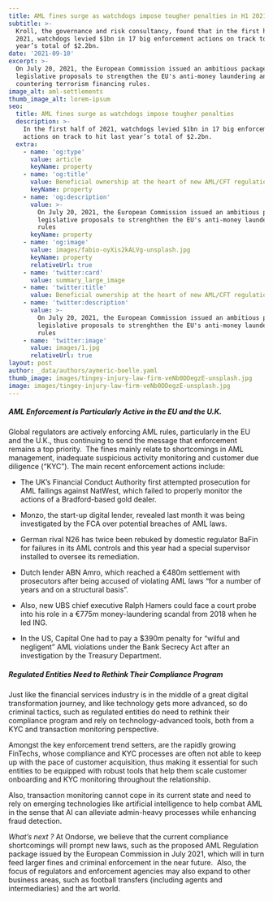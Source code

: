 ```yaml
---
title: AML fines surge as watchdogs impose tougher penalties in H1 2021
subtitle: >-
  Kroll, the governance and risk consultancy, found that in the first half of
  2021, watchdogs levied $1bn in 17 big enforcement actions on track to hit last
  year’s total of $2.2bn.
date: '2021-09-10'
excerpt: >-
  On July 20, 2021, the European Commission issued an ambitious package of
  legislative proposals to strengthen the EU's anti-money laundering and
  countering terrorism financing rules. 
image_alt: aml-settlements
thumb_image_alt: lorem-ipsum
seo:
  title: AML fines surge as watchdogs impose tougher penalties
  description: >-
    In the first half of 2021, watchdogs levied $1bn in 17 big enforcement
    actions on track to hit last year’s total of $2.2bn.
  extra:
    - name: 'og:type'
      value: article
      keyName: property
    - name: 'og:title'
      value: Beneficial ownership at the heart of new AML/CFT regulations
      keyName: property
    - name: 'og:description'
      value: >-
        On July 20, 2021, the European Commission issued an ambitious package of
        legislative proposals to strenghthen the EU's anti-money laundering
        rules
      keyName: property
    - name: 'og:image'
      value: images/fabio-oyXis2kALVg-unsplash.jpg
      keyName: property
      relativeUrl: true
    - name: 'twitter:card'
      value: summary_large_image
    - name: 'twitter:title'
      value: Beneficial ownership at the heart of new AML/CFT regulations
    - name: 'twitter:description'
      value: >-
        On July 20, 2021, the European Commission issued an ambitious package of
        legislative proposals to strenghthen the EU's anti-money laundering
        rules
    - name: 'twitter:image'
      value: images/1.jpg
      relativeUrl: true
layout: post
author: _data/authors/aymeric-boelle.yaml
thumb_image: images/tingey-injury-law-firm-veNb0DDegzE-unsplash.jpg
image: images/tingey-injury-law-firm-veNb0DDegzE-unsplash.jpg
---
```

##### AML Enforcement is Particularly Active in the EU and the U.K.

Global regulators are actively enforcing AML rules, particularly in the EU and the U.K., thus continuing to send the message that enforcement remains a top priority.  The fines mainly relate to shortcomings in AML management, inadequate suspicious activity monitoring and customer due diligence (“KYC”). The main recent enforcement actions include:

*   The UK’s Financial Conduct Authority first attempted prosecution for AML failings against NatWest, which failed to properly monitor the actions of a Bradford-based gold dealer. 

*   Monzo, the start-up digital lender, revealed last month it was being investigated by the FCA over potential breaches of AML laws. 

*   German rival N26 has twice been rebuked by domestic regulator BaFin for failures in its AML controls and this year had a special supervisor installed to oversee its remediation.

*   Dutch lender ABN Amro, which reached a €480m settlement with prosecutors after being accused of violating AML laws “for a number of years and on a structural basis”.  

*   Also, new UBS chief executive Ralph Hamers could face a court probe into his role in a €775m money-laundering scandal from 2018 when he led ING. 

*   In the US, Capital One had to pay a $390m penalty for “wilful and negligent” AML violations under the Bank Secrecy Act after an investigation by the Treasury Department.

##### Regulated Entities Need to Rethink Their Compliance Program

Just like the financial services industry is in the middle of a great digital transformation journey, and like technology gets more advanced, so do criminal tactics, such as regulated entities do need to rethink their compliance program and rely on technology-advanced tools, both from a KYC and transaction monitoring perspective.

Amongst the key enforcement trend setters, are the rapidly growing FinTechs, whose compliance and KYC processes are often not able to keep up with the pace of customer acquisition, thus making it essential for such entities to be equipped with robust tools that help them scale customer onboarding and KYC monitoring throughout the relationship.

Also, transaction monitoring cannot cope in its current state and need to rely on emerging technologies like artificial intelligence to help combat AML in the sense that AI can alleviate admin-heavy processes while enhancing fraud detection.

*What’s next ?* At Ondorse, we believe that the current compliance shortcomings will prompt new laws, such as the proposed AML Regulation package issued by the European Commission in July 2021, which will in turn feed larger fines and criminal enforcement in the near future.  Also, the focus of regulators and enforcement agencies may also expand to other business areas, such as football transfers (including agents and intermediaries) and the art world.
